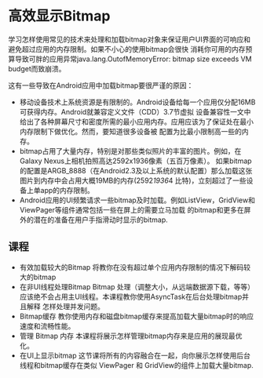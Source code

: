 # 高效显示Bitmap
学习怎样使用常见的技术来处理和加载bitmap对象来保证用户UI界面的可响应和避免超过应用的内存限制。如果不小心的使用bitmap会很快
消耗你可用的内存预算导致可胖的应用异常java.lang.OutofMemoryError: bitmap size exceeds VM budget而致崩溃。

这有一些导致在Android应用中加载bitmap要很严谨的原因：
- 移动设备技术上系统资源是有限制的。Android设备给每一个应用仅分配16MB可获得内存。Android就兼容定义文件（CDD）3.7节虚拟
设备兼容性一文中给出了各种屏幕尺寸和密度所需的最小应用内存。应用应该为了保证处在最小内存限制下做优化。然而，要知道很多设备被
配置为比最小限制高一些的内存。
- bitmap占用了大量内存，特别是对那些类似照片的丰富的图片。例如，在Galaxy Nexus上相机拍照高达2592x1936像素（五百万像素）。
如果bitmap的配置是ARGB_8888（在Android2.3及以上系统的默认配置）那么加载这张图片到内存中会占用大概19MB的内存(2592*1936*4 
比特)，立刻超过了一些设备上单app的内存限制。
- Android应用的UI频繁请求一些bitmap及时加载。例如ListView，GridView和ViewPager等组件通常包括一些在屏上的需要立马加载
的bitmap和更多在屏外的潜在的准备在用户手指滑动时显示的bitmap.


## 课程
- 有效加载较大的Bitmap
  将教你在没有超过单个应用内存限制的情况下解码较大的bitmap
- 在非UI线程处理Bitmap
  Bitmap 处理（调整大小，从远端数据源下载，等等）应该绝不会占用主UI线程。本课程教你使用AsyncTask在后台处理bitmap并且解释
   怎样处理并发问题。
- Bitmap缓存
  教你使用内存和磁盘bitmap缓存来提高加载大量bitmap时的响应速度和流畅性能。
- 管理 Bitmap 内存
  本课程将展示怎样管理bitmap内存来是应用的展现最优化。
- 在UI上显示bitmap
  这节课将所有的内容融合在一起，向你展示怎样使用后台线程和bitmap缓存在类似 ViewPager 和 GridView的组件上加载大量bitmap.